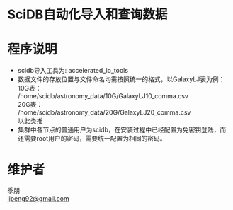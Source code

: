 # SciDB自动化导入和查询数据

# 程序说明
* scidb导入工具为: accelerated_io_tools  
* 数据文件的存放位置与文件命名均需按照统一的格式，以GalaxyLJ表为例：  
10G表：  
/home/scidb/astronomy_data/10G/GalaxyLJ10_comma.csv  
20G表：  
/home/scidb/astronomy_data/20G/GalaxyLJ20_comma.csv  
以此类推
* 集群中各节点的普通用户为scidb，在安装过程中已经配置为免密钥登陆，而还需要root用户的密码，需要统一配置为相同的密码。

# 维护者
季朋  
jipeng92@gmail.com
